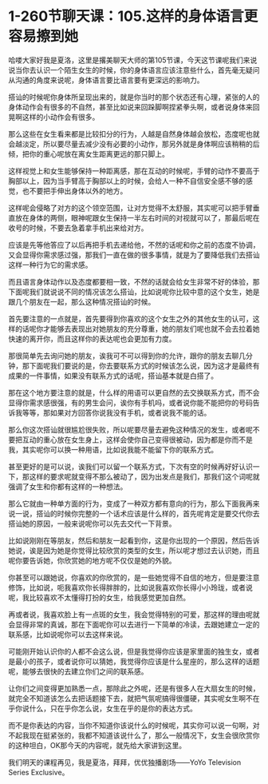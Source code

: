 # 1-260节聊天课：105.这样的身体语言更容易擦到她

哈喽大家好我是夏洛，这里是撂美聊天大师的第105节课，今天这节课呢我们来说说当你去认识一个陌生女生的时候，你的身体语言应该注意些什么，首先毫无疑问从沟通的角度来说呢，身体语言要比语言要有更深远的影响力。

搭讪的时候呢你身体所呈现出来的，就是你当时的那个状态还有心理，紧张的人的身体动作会有很多的不自然，甚至比如说来回跺脚啊捏紧拳头啊，或者说身体来回晃啊这样的小动作会有很多。

那么这些在女生看来都是比较扣分的行为，人越是自然身体越会放松，态度呢也就会越淡定，所以要尽量去减少没有必要的小动作，那另外就是身体啊应该稍稍的后倾，把你的重心呢放在离女生距离更远的那只脚上。

这样视觉上和女生能够保持一种距离感，那在互动的时候呢，手臂的动作不要高于胸部以上，因为当手臂高于胸部以上的时候，会给人一种不自信安全感不够的感觉，也不要把手伸出身体以外的地方。

这样呢会侵略了对方的这个领空范围，让对方觉得不太舒服，其实呢可以把手臂垂直放在身体的两侧，眼神呢跟女生保持一半左右时间的对视就可以了，那最后呢在收号的时候，不要去急着拿手机出来给对方。

应该是先等他答应了以后再把手机去递给他，不然的话呢和你之前的态度不协调，又会显得你需求感过强，那我们一直在做的很多事情，就是为了要降低我们去搭讪这样一种行为它的需求感。

而且语言身体动作以及态度都要相一致，不然的话就会给女生非常不好的体验，那下面呢我们就说说不同的情况该怎么搭讪，比如说呢你比较中意的这个女生，她是跟几个朋友在一起，那么这种情况搭讪的时候。

首先要注意的一点就是，首先要得到你喜欢的这个女生之外的其他女生的认可，这样的话呢你才能够去表现出对她朋友的充分尊重，她的朋友们呢也就不会去拉着她快速的离开你，而且这样你的表达呢也会更加有力度。

那很简单先去询问她的朋友，诶我可不可以得到你的允许，跟你的朋友去聊几分钟，那下面呢我们要说的是，你去要联系方式的时候该怎么说，因为这才是最终有成果的一件事情，如果没有联系方式的话呢，搭讪基本就是白搭了。

那在这个地方要注意的就是，什么样的用语可以更自然的去交换联系方式，而不会显得你需求感很强，有的男生会问，诶你有手机吗，或者说你能不能把你的号码告诉我等等，那如果对方回答你说我没有手机，或者说我不能的话。

那么你这次搭讪就很尴尬很失败，所以呢要尽量去避免这种情况的发生，或者呢不要把互动的重心放在女生身上，这样会使你自己变得很被动，因为都是你而不是我，其实呢你可以换一种用语，比如说我能不能留下你的联系方式。

甚至更好的是可以说，诶我们可以留一个联系方式，下次有空的时候再好好认识一下，那这样的要求呢就变得不那么被动了，因为出发点是我们，那我们这个词呢就强调了女生和你都有这样的一种想法。

那么它就由一种单方面的行为，变成了一种双方都有意向的行为，那么下面我再来说一说，搭讪的时候你完整的一个话术应该是什么样的，首先呢肯定是要交代你去搭讪她的原因，一般来说呢你可以先去交代一下背景。

比如说刚刚在等朋友，然后和朋友一起看到你，这是你出现的一个原因，然后告诉她说，诶是因为她是你觉得比较欣赏的类型的女生，所以呢才想过去认识她，而且呢你要告诉她，你欣赏她的地方呢不仅仅是她的外貌。

你甚至可以跟她说，你喜欢的你欣赏的，是一些她觉得不自信的地方，但是要注意修饰，比如说，呃我喜欢你长得胖胖的，比如说我喜欢你长得小小玲珑，或者说呢，我比较喜欢不太懂得打扮的女生，给我感觉更加自然。

再或者说，我喜欢脸上有一点斑的女生，我会觉得特别的可爱，那这样的理由呢就会显得非常的真诚，那在下面呢你可以去进行一下简单的冷读，去跟她建立一定的联系感，比如说呢你可以去这样来说。

可能刚开始认识你的人都不会这么说，但是我觉得你应该是家里面的独生女，或者是最小的孩子，或者说你可以猜她，我觉得你应该是什么星座的，那么这样的话题呢，能够去很快的去建立你们之间的联系感。

让你们之间变得更加熟悉一点，那除此之外呢，还是有很多人在大扇女生的时候，就完全不知道该怎么去把话题接下去，就把气氛呢搞得很僵硬，其实呢女生啊不在乎你说什么，只在乎你怎么说，女生在乎的是你的表达方式。

而不是你表达的内容，当你不知道你该说什么的时候呢，其实你可以说一句啊，对不起我现在挺紧张的，我都不知道该说什么了，那么一般情况下，女生会很欣赏你的这种坦白，OK那今天的内容呢，就先给大家讲到这里。

我们明天的课程再见，我是夏洛，拜拜，优优独播剧场——YoYo Television Series Exclusive。

